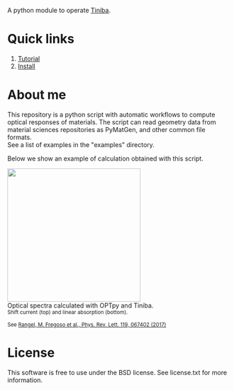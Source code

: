 
A python module to operate <a href="https://github.com/bemese/tiniba">Tiniba</a>.

# Quick links

1. [Tutorial](https://github.com/trangel/OPTpy/blob/master/doc/TUTORIAL.md)   
2. [Install](https://github.com/trangel/OPTpy/blob/master/doc/INSTALL.md)


# About me

This repository is a python script with automatic workflows to compute optical responses of materials.
The script can read geometry data from material sciences repositories as PyMatGen, and other common file formats.    
See a list of examples in the "examples" directory.


Below we show an example of calculation obtained with this script. 

 
<div class="image">
<a href="url"><img src="https://github.com/trangel/OPTpy/blob/master/doc/figures/GeS-responses.png" height="300" ></a><br clear="all" />
<div>Optical spectra calculated with OPTpy and Tiniba.<br>
<small> Shift current (top) and linear absorption (bottom).   

 
See <a href="https://arxiv.org/abs/1610.06589">Rangel, M. Fregoso et al., Phys. Rev. Lett. 119, 067402 (2017)</a>
</small>
</div>
</div>


# License

This software is free to use under the BSD license.
See license.txt for more information.

